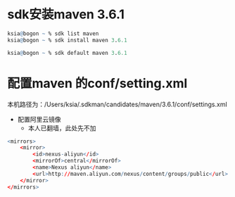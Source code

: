 # sdk安装maven 3.6.1

```r
ksia@bogon ~ % sdk list maven
ksia@bogon ~ % sdk install maven 3.6.1

ksia@bogon ~ % sdk default maven 3.6.1

```

# 配置maven 的conf/setting.xml

本机路径为：/Users/ksia/.sdkman/candidates/maven/3.6.1/conf/settings.xml
- 配置阿里云镜像
	- 本人已翻墙，此处先不加
``` r
<mirrors>
	<mirror>
		<id>nexus-aliyun</id>
		<mirrorOf>central</mirrorOf>
		<name>Nexus aliyun</name>
		<url>http://maven.aliyun.com/nexus/content/groups/public</url>
	</mirror>
</mirrors>

```